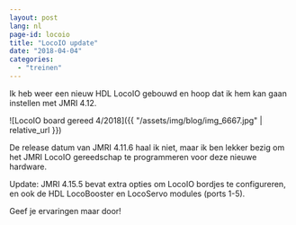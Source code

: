 ```yaml
---
layout: post
lang: nl
page-id: locoio
title: "LocoIO update"
date: "2018-04-04"
categories:
  - "treinen"
---
```


Ik heb weer een nieuw HDL LocoIO gebouwd en hoop dat ik hem kan gaan instellen met JMRI 4.12.

![LocoIO board gereed 4/2018]({{ "/assets/img/blog/img_6667.jpg" | relative_url }})

De release datum van JMRI 4.11.6 haal ik niet, maar ik ben lekker bezig om het JMRI LocoIO gereedschap te programmeren voor deze nieuwe hardware.

Update: JMRI 4.15.5 bevat extra opties om LocoIO bordjes te configureren, en ook de HDL
LocoBooster en LocoServo modules (ports 1-5).

Geef je ervaringen maar door!

